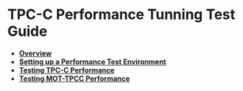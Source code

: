 # TPC-C Performance Tunning Test Guide<a name="EN-US_TOPIC_0289900878"></a>

-   **[Overview](tpc-c-performance-tunning-test-guide-overview.md)**  
-   **[Setting up a Performance Test Environment](setting-up-a-performance-test-environment.md)**  
-   **[Testing TPC-C Performance](testing-tpc-c-performance.md)**
-   **[Testing MOT-TPCC Performance](testing-mot-tpcc-performance.md)**


